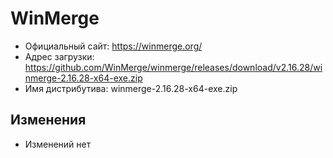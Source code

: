 # WinMerge

* Официальный сайт: https://winmerge.org/
* Адрес загрузки: https://github.com/WinMerge/winmerge/releases/download/v2.16.28/winmerge-2.16.28-x64-exe.zip
* Имя дистрибутива: winmerge-2.16.28-x64-exe.zip

## Изменения
* Изменений нет